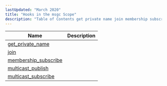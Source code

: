 ```yaml
---
lastUpdated: "March 2020"
title: "Hooks in the msgc Scope"
description: "Table of Contents get private name join membership subscribe multicast publish multicast subscribe..."
---
```



| Name                                                                                                          | Description |
|---------------------------------------------------------------------------------------------------------------|-------------|
| [get_private_name](/momentum/3/3-api/hooks-msgc-get-private-name)         |             |
| [join](/momentum/3/3-api/hooks-msgc-join)                                 |             |
| [membership_subscribe](/momentum/3/3-api/hooks-msgc-membership-subscribe) |             |
| [multicast_publish](/momentum/3/3-api/hooks-msgc-multicast-publish)       |             |
| [multicast_subscribe](/momentum/3/3-api/hooks-msgc-multicast-subscribe)   |             |
